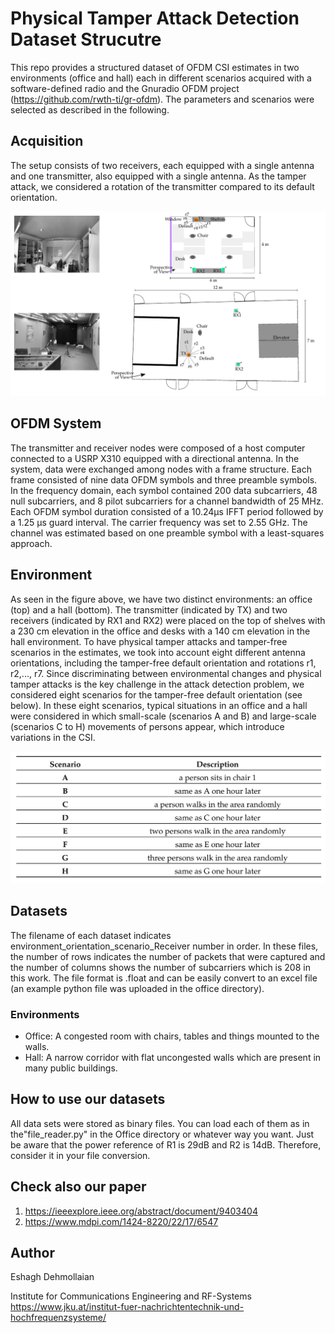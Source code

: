 # Physical Tamper Attack Detection Dataset Strucutre
This repo provides a structured dataset of OFDM CSI estimates in two environments (office and hall) each in different scenarios acquired with a software-defined radio and the Gnuradio OFDM project (https://github.com/rwth-ti/gr-ofdm). The parameters and scenarios were selected as described in the following.

## Acquisition
The setup consists of two receivers, each equipped with a single antenna and one transmitter, also equipped with a single antenna. As the tamper attack, we considered a rotation of the transmitter compared to its default orientation.

![acquisition of data](setup.png)

## OFDM System
The transmitter and receiver nodes were composed of a host computer connected to a USRP X310 equipped with a directional antenna. In the system, data were exchanged among nodes with a frame structure. Each frame consisted of nine data OFDM symbols and three preamble symbols. In the frequency domain, each symbol contained 200 data subcarriers, 48 null subcarriers, and 8 pilot subcarriers for a channel bandwidth of 25 MHz. Each OFDM symbol duration consisted of a 10.24<span>&#181;</span>s IFFT period followed by a 1.25 <span>&#181;</span>s guard interval. The carrier frequency was set to 2.55 GHz. The channel was estimated based on one preamble symbol with a least-squares approach.

## Environment
As seen in the figure above, we have two distinct environments: an office (top) and a hall (bottom). The transmitter (indicated by TX) and two receivers (indicated by RX1 and RX2) were placed on the top of shelves with a 230 cm elevation in the office and desks with a 140 cm elevation in the hall environment. To have physical tamper attacks and tamper-free scenarios in the estimates, we took into account eight different antenna orientations, including the tamper-free default orientation and rotations r1, r2,..., r7.
Since discriminating between environmental changes and physical tamper attacks is the key challenge in the attack detection problem, we considered eight scenarios for the tamper-free default orientation (see below). In these eight scenarios, typical situations in an office and a hall were considered in which small-scale (scenarios A and B) and large-scale (scenarios C to H) movements of persons appear, which introduce variations in the CSI. 

![acquisition of data](scenario.png)

## Datasets
The filename of each dataset indicates environment_orientation_scenario_Receiver number in order. In these files, the number of rows indicates the number of packets that were captured and the number of columns shows the number of subcarriers which is 208 in this work. The file format is .float and can be easily convert to an excel file (an example python file was uploaded in the office directory).

### Environments
* Office: A congested room with chairs, tables and things mounted to the walls.
* Hall: A narrow corridor with flat uncongested walls which are present in many public buildings.

## How to use our datasets
All data sets were stored as binary files. You can load each of them as in the"file_reader.py" in the Office directory or whatever way you want. Just be aware that the power reference of R1 is 29dB and R2 is 14dB. Therefore, consider it in your file conversion. 

## Check also our paper
1. https://ieeexplore.ieee.org/abstract/document/9403404
2. https://www.mdpi.com/1424-8220/22/17/6547

## Author
Eshagh Dehmollaian<br>

Institute for Communications Engineering and RF-Systems<br>
https://www.jku.at/institut-fuer-nachrichtentechnik-und-hochfrequenzsysteme/
